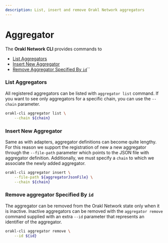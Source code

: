 ```yaml
---
description: List, insert and remove Orakl Network aggregators
---
```


# Aggregator

The **Orakl Network CLI** provides commands to

* [List Aggregators](aggregator.md#list-aggregators)
* [Insert New Aggregator](aggregator.md#insert-new-aggregator)
* [Remove Aggregator Specified By `id`](aggregator.md#remove-aggregator-specified-by-id)``

### List Aggregators

All registered aggregators can be listed with `aggregator list` command. If you want to see only aggregators for a specific chain, you can use the `--chain` parameter.

```sh
orakl-cli aggregator list \
    --chain ${chain}
```

### Insert New Aggregator

Same as with adapters, aggregator definitions can become quite lengthy. For this reason we support the registration of new a new aggregator through the `--file-path` parameter which points to the JSON file with aggregator definition. Additionally, we must specify a `chain` to which we associate the newly added aggregator.

```sh
orakl-cli aggregator insert \
    --file-path ${aggregatorJsonFile} \
    --chain ${chain}
```

### Remove aggregator Specified By `id`&#x20;

The aggregator can be removed from the Orakl Network state only when it is inactive. Inactive aggregators can be removed with the `aggregator remove` command supplied with an extra `--id` parameter that represents an identifier of the aggregator.

```sh
orakl-cli aggregator remove \
    --id ${id}
```
